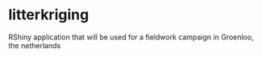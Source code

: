 # litterkriging
RShiny application that will be used for a fieldwork campaign in Groenloo, the netherlands
